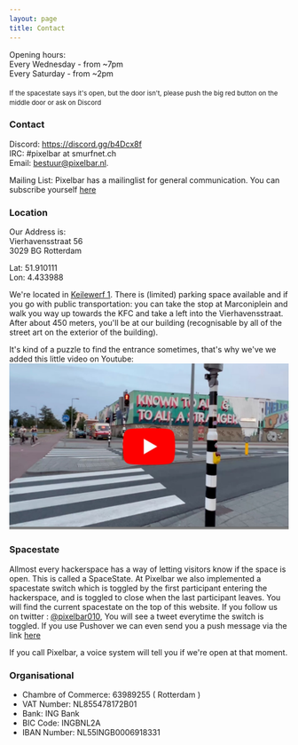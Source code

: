 ```yaml
---
layout: page
title: Contact
---
```


<p class="message">
  Opening hours: <br /> Every Wednesday - from ~7pm <br /> Every Saturday - from ~2pm <br /><br /><small>If the spacestate says it's open, but the door isn't, please push the big red button on the middle door or ask on Discord</small>
</p>

### Contact

Discord: <a href="https://discord.gg/b4Dcx8f">https://discord.gg/b4Dcx8f</a><br />
IRC: #pixelbar at smurfnet.ch<br />
Email: <a href="mailto:bestuur@pixelbar.nl">bestuur@pixelbar.nl.</a>

Mailing List: Pixelbar has a mailinglist for general communication. You can subscribe yourself <a href="https://www.pixelbar.nl/joinlist/">here</a>

### Location

Our Address is:<br />
Vierhavensstraat 56<br />
3029 BG Rotterdam

Lat: 51.910111<br />
Lon: 4.433988

We're located in <a href="https://www.keilewerf.nl">Keilewerf 1</a>. There is (limited) parking space available and if you go with public transportation: you can take the stop at Marconiplein and walk you way up towards the KFC and take a left into the Vierhavensstraat. After about 450 meters, you'll be at our building (recognisable by all of the street art on the exterior of the building).

<p>It's kind of a puzzle to find the entrance sometimes, that's why we've we added this little video on Youtube: <a href="https://youtu.be/kjGywfjhbyY" target="_blank"><img src="/public/images/shared/video.jpg" /></a>


### Spacestate

Allmost every hackerspace has a way of letting visitors know if the space is open. This is called a SpaceState. At Pixelbar we also implemented a spacestate switch which is toggled by the first participant entering the hackerspace, and is toggled to close when the last participant leaves. You will find the current spacestate on the top of this website. If you follow us on twitter : <a href="https://www.twitter.com/pixelbar010">@pixelbar010</a>, You will see a tweet everytime the switch is toggled. If you use Pushover we can even send you a push message via the link <a href="https://pushover.net/subscribe/PixelbarSpacestate-gbQgUDCwh2Yi8L5">here</a>

If you call Pixelbar, a voice system will tell you if we're open at that moment.


### Organisational

* Chambre of Commerce: 63989255 ( Rotterdam )
* VAT Number: NL855478172B01
* Bank: ING Bank
* BIC Code: INGBNL2A
* IBAN Number: NL55INGB0006918331
